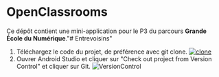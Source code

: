 # OpenClassrooms

Ce dépôt contient une mini-application pour le P3 du parcours **Grande École du Numérique**."# Entrevoisins" 
1. Téléchargez le code du projet, de préférence avec git clone.
[
![clone](https://user-images.githubusercontent.com/50988496/87987950-c03d9300-cadf-11ea-93a2-52856c0499fb.JPG)
](url)
2. Ouvrer Android Studio et cliquer sur "Check out project from Version Control" et cliquer sur Git.
![VersionControl](https://user-images.githubusercontent.com/50988496/87988465-a6508000-cae0-11ea-9b99-adc17cc016a1.JPG)
